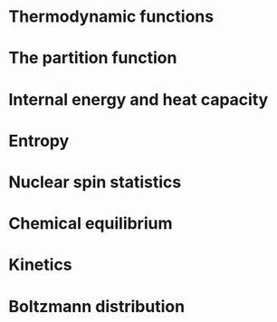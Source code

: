 
# Thermodynamic functions

# The partition function

# Internal energy and heat capacity

# Entropy

# Nuclear spin statistics

# Chemical equilibrium

# Kinetics

# Boltzmann distribution
